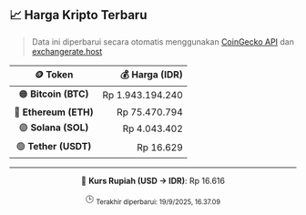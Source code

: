 

<!-- HARGA_KRIPTO -->
## 📈 Harga Kripto Terbaru

> Data ini diperbarui secara otomatis menggunakan [CoinGecko API](https://www.coingecko.com/) dan [exchangerate.host](https://exchangerate.host/)

<div align="center">

| 🪙 Token | 💰 Harga (IDR) |
|:------:|---------------:|
| 🟠 **Bitcoin (BTC)**   | Rp 1.943.194.240 |
| 🔵 **Ethereum (ETH)**  | Rp 75.470.794 |
| 🟣 **Solana (SOL)**    | Rp 4.043.402 |
| 🟢 **Tether (USDT)**   | Rp 16.629 |

---

💱 **Kurs Rupiah (USD → IDR)**: Rp 16.616

🕒 <sub>Terakhir diperbarui: 19/9/2025, 16.37.09</sub>

</div>
<!-- /HARGA_KRIPTO -->